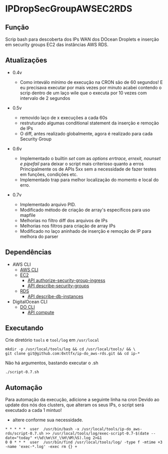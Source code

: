 # IPDropSecGroupAWSEC2RDS

## Função
 Scrip bash para descoberta dos IPs WAN dos DOcean Droplets e inserção em security groups EC2 das instâncias AWS RDS.

## Atualizações
 
- 0.4v
  - Como inteválo mínimo de execução na CRON são de 60 segundos! E eu precisava executar por mais vezes por minuto
    acabei contendo o scrip dentro de um laço wile que o executa por 10 vezes com intervalo de 2 segundos 
- 0.5v
  - removido laço de x execuções a cada 60s
  - restruturado algumas conditional statement da inserção e remoção de IPs
  - O diff, antes realizado globalmente, agora é realizado para cada Security Group

- 0.6v
  - Implementado o builtin *set* com as *options* *errtrace, errexit, nounset e pipefail* para deixar o script mais criterioso quanto a erros Principalmente os de APIs 5xx sem a necessidade de fazer testes em funções, condições etc.
  - Implementado trap para melhor localização do momento e local do erro.

- 0.7v
  - Implementado arquivo PID.
  - Modificado método de criação de array's específicos para uso mapfile
  - Melhorias no filtro diff dos arquivos de IPs
  - Melhorias nos filtros para criação de array IPs
  - Modificado no laço aninhado de inserção e remoção de IP para melhora do parser  


## Dependências

- AWS CLI
  - [AWS CLI](https://docs.aws.amazon.com/cli/latest/userguide/getting-started-install.html)
  - [EC2](https://docs.aws.amazon.com/cli/latest/reference/ec2/)
    - [API authorize-security-group-ingress](https://docs.aws.amazon.com/cli/latest/reference/ec2/authorize-security-group-ingress.html)
    - [API describe-security-groups](https://docs.aws.amazon.com/cli/latest/reference/ec2/describe-security-groups.html)
  - [RDS](https://docs.aws.amazon.com/cli/latest/reference/rds/)
    - [API describe-db-instances](https://docs.aws.amazon.com/cli/latest/reference/rds/describe-db-instances.html)
- DigitalOcean CLI
  - [DO CLI](https://docs.digitalocean.com/reference/doctl/how-to/install/)
    - [API compute](https://docs.digitalocean.com/reference/doctl/reference/compute/)

## Executando

 Crie diretório `tools` e `tool/log` em  `/usr/local` 
```
mkdir -p /usr/local/tools/log && cd /usr/local/tools/ && \
git clone git@github.com:0xttfx/ip-do_aws-rds.git && cd ip-*
```

 Não há argumentos, bastando executar o .sh
```
./script-0.7.sh
```

## Automação 


 Para automação da execução, adicione a seguinte linha na cron
 Devido ao update dos nós dos clusters, que alteram os seus IPs, o script será executado a cada 1 mintuo!
 - altere conforme sua necessidade.

```
* * * * *  user	 /usr/bin/bash -x /usr/local/tools/ip-do_aws-rds/script-0.7.sh >> /usr/local/tools/log/exec-script-0.7-$(date --date="today" +\%d\%m\%Y_\%H\%M\%S).log 2>&1
0 0 * * *  user  /usr/bin/find /usr/local/tools/log/ -type f -mtime +3 -name 'exec-*.log' -exec rm {} +
```
